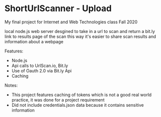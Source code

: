 # ShortUrlScanner - Upload
My final project for Internet and Web Technologies class Fall 2020

local node.js web server desgined to take in a url to scan and return a bit.ly link to results page of the scan
this way it's easier to share scan results and information about a webpage

Features:
  - Node.js
  - Api calls to UrlScan.io, Bit.ly
  - Use of Oauth 2.0 via Bit.ly Api
  - Caching

Notes:
  - This project features caching of tokens which is not a good real world practice, it was done for a project requirement
  - Did not include credentials.json data because it contains sensitive information
